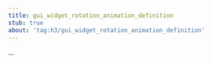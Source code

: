 ```yaml
---
title: gui_widget_rotation_animation_definition
stub: true
about: 'tag:h3/gui_widget_rotation_animation_definition'
---
```

...
